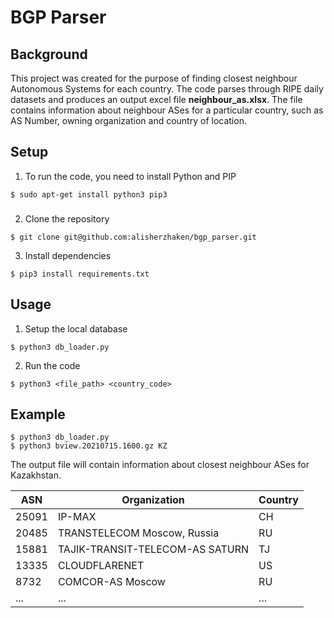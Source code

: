 # BGP Parser
## Background
This project was created for the purpose of finding closest neighbour Autonomous Systems for each country. The code parses through RIPE daily datasets and produces an output excel file **neighbour_as.xlsx**. The file contains information about neighbour ASes for a particular country, such as AS Number, owning organization and country of location.

## Setup
1. To run the code, you need to install Python and PIP
```
$ sudo apt-get install python3 pip3
```

###

2. Clone the repository
```
$ git clone git@github.com:alisherzhaken/bgp_parser.git
```
3. Install dependencies
```
$ pip3 install requirements.txt
```

## Usage
1. Setup the local database
```
$ python3 db_loader.py
```  
2. Run the code
```
$ python3 <file_path> <country_code>
```

## Example
```
$ python3 db_loader.py
$ python3 bview.20210715.1600.gz KZ
```
The output file will contain information about closest neighbour ASes for Kazakhstan.

ASN | Organization | Country
----|--------------|--------
25091 | IP-MAX | CH
20485 | TRANSTELECOM Moscow, Russia | RU
15881 | TAJIK-TRANSIT-TELECOM-AS SATURN | TJ
13335 | CLOUDFLARENET | US
8732 | COMCOR-AS Moscow | RU
...|...|...